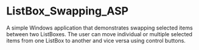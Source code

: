 # ListBox_Swapping_ASP
A simple Windows application that demonstrates swapping selected items between two ListBoxes. The user can move individual or multiple selected items from one ListBox to another and vice versa using control buttons.
